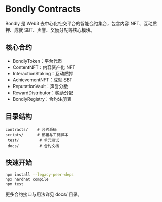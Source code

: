 # Bondly Contracts

Bondly 是 Web3 去中心化社交平台的智能合约集合，包含内容 NFT、互动质押、成就 SBT、声誉、奖励分配等核心模块。

## 核心合约
- BondlyToken：平台代币
- ContentNFT：内容资产化 NFT
- InteractionStaking：互动质押
- AchievementNFT：成就 SBT
- ReputationVault：声誉分数
- RewardDistributor：奖励分配
- BondlyRegistry：合约注册表

## 目录结构
```
contracts/    # 合约源码
scripts/      # 部署与工具脚本
 test/         # 单元测试
 docs/         # 合约文档
```

## 快速开始
```bash
npm install --legacy-peer-deps
npx hardhat compile
npm test
```

更多合约接口与用法详见 docs/ 目录。 